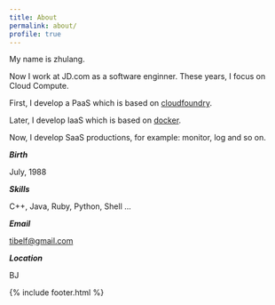 ```yaml
---
title: About
permalink: about/
profile: true
---
```



My name is zhulang.

Now I work at JD.com as a software enginner. These years, I focus on Cloud Compute. 

First, I develop a PaaS which is based on [cloudfoundry](http://pivotal.io/platform). 

Later, I develop IaaS which is based on [docker](www.docker.com). 

Now, I develop SaaS productions, for example: monitor, log and so on.

***Birth***

July, 1988

***Skills***

C++, Java, Ruby, Python, Shell ...

***Email***

tibelf@gmail.com

***Location***

BJ

{% include footer.html %}
